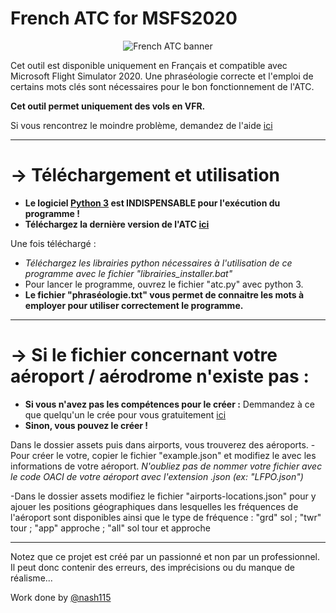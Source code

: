 # French ATC for MSFS2020

<p align="center">
  <img alt="French ATC banner" src="https://repository-images.githubusercontent.com/543331682/6cbbd56f-6373-4cd9-b418-34150eadeb98">
</p>

Cet outil est disponible uniquement en Français et compatible avec Microsoft Flight Simulator 2020. Une phraséologie correcte et l'emploi de certains mots clés sont nécessaires pour le bon fonctionnement de l'ATC.

**Cet outil permet uniquement des vols en VFR.**

Si vous rencontrez le moindre problème, demandez de l'aide [ici](https://github.com/Nash115/frenchATC-for-MSFS2020/discussions/new?category=help)

-----

# → Téléchargement et utilisation


* **Le logiciel [Python 3](https://www.python.org/downloads/) est INDISPENSABLE pour l'exécution du programme !**
* **Téléchargez la dernière version de l'ATC [ici](https://github.com/Nash115/frenchATC-for-MSFS2020/releases)**

Une fois téléchargé :
* *Téléchargez les librairies python nécessaires à l'utilisation de ce programme avec le fichier "librairies_installer.bat"*
* Pour lancer le programme, ouvrez le fichier "atc.py" avec python 3.
* **Le fichier "phraséologie.txt" vous permet de connaitre les mots à employer pour utiliser correctement le programme.**

-----

# → Si le fichier concernant votre aéroport / aérodrome n'existe pas :

* **Si vous n'avez pas les compétences pour le créer :**
Demmandez à ce que quelqu'un le crée pour vous gratuitement [ici](https://github.com/Nash115/frenchATC-for-MSFS2020/discussions/new?category=need-a-new-airport)
* **Sinon, vous pouvez le créer !**

Dans le dossier assets puis dans airports, vous trouverez des aéroports.
-Pour créer le votre, copier le fichier "example.json" et modifiez le avec les informations de votre aéroport.
*N'oubliez pas de nommer votre fichier avec le code OACI de votre aéroport avec l'extension .json (ex: "LFPO.json")*

-Dans le dossier assets modifiez le fichier "airports-locations.json" pour y ajouer les positions géographiques dans lesquelles les fréquences de l'aéroport sont disponibles ainsi que le type de fréquence : "grd" sol ; "twr" tour ; "app" approche ; "all" sol tour et approche

-----

Notez que ce projet est créé par un passionné et non par un professionnel. Il peut donc contenir des erreurs, des imprécisions ou du manque de réalisme...

Work done by [@nash115](https://github.com/Nash115)
